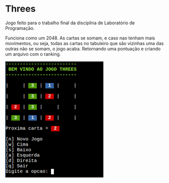 # Threes
Jogo feito para o trabalho final da disciplina de Laboratório de Programação.

Funciona como um 2048. As cartas se somam, e caso nao tenham mais movimentos, ou seja, todas as cartas no tabuleiro que são vizinhas uma das outras não se somam, o jogo acaba. Retornando uma pontuação e criando um arquivo com o ranking.

![Image](image.png)
